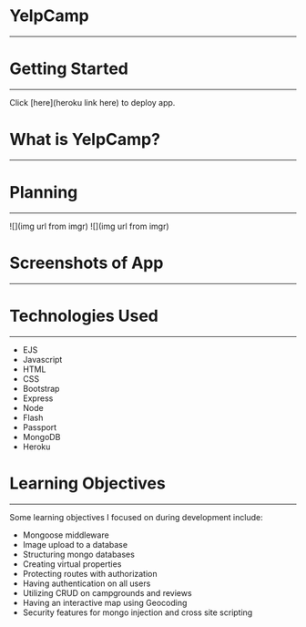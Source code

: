 # <span>YelpCamp </span>
---

# <span>Getting Started</span>
---
Click [here](heroku link here) to deploy app.

# <span>What is YelpCamp?</span>
---

# <span>Planning</span>
---
![](img url from imgr)
![](img url from imgr)

# <span>Screenshots of App</span>
---

# <span>Technologies Used</span>
---
* EJS
* Javascript
* HTML
* CSS
* Bootstrap 
* Express
* Node
* Flash
* Passport
* MongoDB
* Heroku

# <span>Learning Objectives</span>
---
Some learning objectives I focused on during development include:
* Mongoose middleware
* Image upload to a database
* Structuring mongo databases
* Creating virtual properties
* Protecting routes with authorization
* Having authentication on all users
* Utilizing CRUD on campgrounds and reviews
* Having an interactive map using Geocoding
* Security features for mongo injection and cross site scripting

